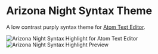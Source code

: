 # Arizona Night Syntax Theme

A low contrast purply syntax theme for [Atom Text Editor](https://atom.io/).

![Arizona Night Syntax Highlight for Atom Text Editor](https://raw.githubusercontent.com/dwoodiwiss/arizona-night-syntax/master/resources/swatch.png)
![Arizona Night Syntax Highlight Preview](https://raw.githubusercontent.com/dwoodiwiss/arizona-night-syntax/master/resources/preview.png)
